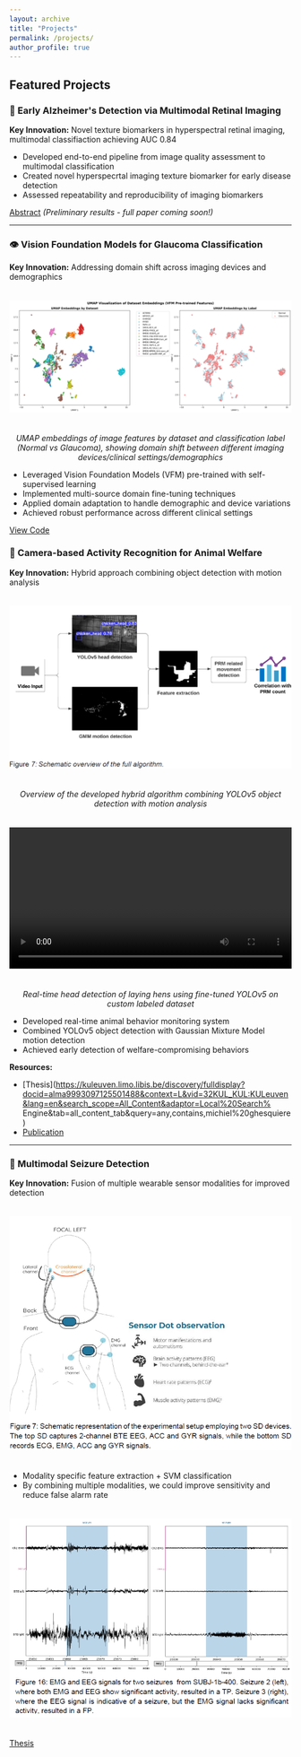 ```yaml
---
layout: archive
title: "Projects"
permalink: /projects/
author_profile: true
---
```


## Featured Projects

### 🧠 Early Alzheimer's Detection via Multimodal Retinal Imaging
**Key Innovation:** Novel texture biomarkers in hyperspectral retinal imaging, multimodal classifiaction achieving AUC 0.84

- Developed end-to-end pipeline from image quality assessment to multimodal classification
- Created novel hyperspecrtal imaging texture biomarker for early disease detection
- Assessed repeatability and reproducibility of imaging biomarkers

[Abstract](https://onlinelibrary.wiley.com/doi/abs/10.1111/aos.17369) *(Preliminary results - full paper coming soon!)*

---

### 👁️ Vision Foundation Models for Glaucoma Classification
**Key Innovation:** Addressing domain shift across imaging devices and demographics

<div style="text-align: center;">
  <img src="/images/umap_embeddings_20250626_190413.png" alt="UMAP embeddings showing domain shift between datasets" style="max-width: 100%; height: auto; margin: 20px 0;">
  <p><em>UMAP embeddings of image features by dataset and classification label (Normal vs Glaucoma), showing domain shift between different imaging devices/clinical settings/demographics</em></p>
</div>

- Leveraged Vision Foundation Models (VFM) pre-trained with self-supervised learning
- Implemented multi-source domain fine-tuning techniques
- Applied domain adaptation to handle demographic and device variations
- Achieved robust performance across different clinical settings

[View Code](https://github.com/MichielGhesquiere/glaucoma)

### 🐔 Camera-based Activity Recognition for Animal Welfare
**Key Innovation:** Hybrid approach combining object detection with motion analysis

<div style="text-align: center;">
  <img src="/images/overview-algorithm-movement-detection.png" alt="Overview of the hybrid algorithm for movement detection" style="max-width: 100%; height: auto; margin: 20px 0;">
  <p><em>Overview of the developed hybrid algorithm combining YOLOv5 object detection with motion analysis</em></p>
</div>

<div style="text-align: center;">
  <video width="100%" max-width="800px" height="auto" controls style="margin: 20px 0;">
    <source src="/images/YOLO_chicken_head_clipped.mp4" type="video/mp4">
    Your browser does not support the video tag.
  </video>
  <p><em>Real-time head detection of laying hens using fine-tuned YOLOv5 on custom labeled dataset</em></p>
</div>

- Developed real-time animal behavior monitoring system
- Combined YOLOv5 object detection with Gaussian Mixture Model motion detection
- Achieved early detection of welfare-compromising behaviors

**Resources:**
- [Thesis](https://kuleuven.limo.libis.be/discovery/fulldisplay?docid=alma9993097125501488&context=L&vid=32KUL_KUL:KULeuven&lang=en&search_scope=All_Content&adaptor=Local%20Search%
Engine&tab=all_content_tab&query=any,contains,michiel%20ghesquiere)
- [Publication](https://kuleuven.limo.libis.be/discovery/fulldisplay?docid=alma9994277629301488&context=L&vid=32KUL_KUL:KULeuven&lang=en&search_scope=All_Content&adaptor=Local%20Search%20Engine&tab=all_content_tab&query=any,contains,michiel%20ghesquiere)

---

### 🧠 Multimodal Seizure Detection
**Key Innovation:** Fusion of multiple wearable sensor modalities for improved detection

<div style="text-align: center;">
  <img src="/images/schematic-SD-wearables.png" alt="Schematic setup of wearable sensors for seizure detection" style="max-width: 100%; height: auto; margin: 20px 0;">
  <p><em></em></p>
</div>

- Modality specific feature extraction + SVM classification
- By combining multiple modalities, we could improve sensitivity and reduce false alarm rate

<div style="text-align: center;">
  <img src="/images/multimodal_seizures.png" alt="Multimodal signals during seizure events" style="max-width: 100%; height: auto; margin: 20px 0;">
  <p><em></em></p>
</div>

[Thesis](https://kuleuven.limo.libis.be/discovery/fulldisplay?docid=alma9993576486601488&context=L&vid=32KUL_KUL:KULeuven&lang=en&search_scope=All_Content&adaptor=Local%20Search%20Engine&tab=all_content_tab&query=any,contains,michiel%20ghesquiere)
